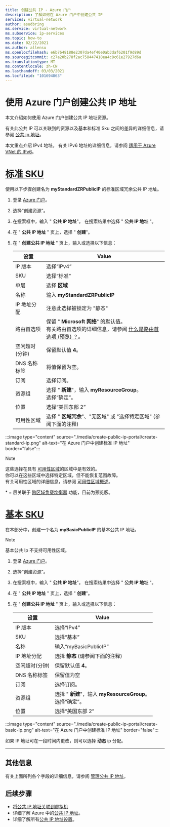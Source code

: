 ```yaml
---
title: 创建公共 IP - Azure 门户
description: 了解如何在 Azure 门户中创建公共 IP
services: virtual-network
author: asudbring
ms.service: virtual-network
ms.subservice: ip-services
ms.topic: how-to
ms.date: 02/22/2021
ms.author: allensu
ms.openlocfilehash: e6b7648188e2307da4ef40e0ab3daf6201f9d89d
ms.sourcegitcommit: c27a20b278f2ac758447418ea4c8c61e27927d6a
ms.translationtype: MT
ms.contentlocale: zh-CN
ms.lasthandoff: 03/03/2021
ms.locfileid: "101694863"
---
```

# <a name="create-a-public-ip-address-using-the-azure-portal"></a>使用 Azure 门户创建公共 IP 地址

本文介绍如何使用 Azure 门户创建公共 IP 地址资源。 

有关此公共 IP 可以关联到的资源以及基本和标准 Sku 之间的差异的详细信息，请参阅 [公共 ip 地址](./public-ip-addresses.md)。 

本文重点介绍 IPv4 地址。 有关 IPv6 地址的详细信息，请参阅 [适用于 Azure VNet 的 IPv6](./ipv6-overview.md)。

# <a name="standard-sku"></a>[**标准 SKU**](#tab/option-create-public-ip-standard-zones)

使用以下步骤创建名为 **myStandardZRPublicIP** 的标准区域冗余公共 IP 地址。

1. 登录 [Azure 门户](https://portal.azure.com/)。
2. 选择“创建资源”。  
3. 在搜索框中，输入 " **公共 IP 地址**"。 在搜索结果中选择 " **公共 IP 地址** "。
4. 在 " **公共 IP 地址** " 页上，选择 " **创建**"。
5. 在 " **创建公共 IP 地址** " 页上，输入或选择以下信息： 

    | 设置                 | Value                       |
    | ---                     | ---                         |
    | IP 版本              | 选择“IPv4”                 |    
    | SKU                     | 选择“标准”         |
    | 单层                   | 选择 **区域**         |
    | 名称                    | 输入 **myStandardZRPublicIP**          |
    | IP 地址分配   | 注意此选择被锁定为 "静态"                                        |
    | 路由首选项      | 保留 " **Microsoft 网络**" 的默认值。 </br> 有关路由首选项的详细信息，请参阅 [什么是路由首选项 (预览) ？](./routing-preference-overview.md)。 |
    | 空闲超时(分钟)  | 保留默认值 **4**。        |
    | DNS 名称标签          | 将值保留为空。    |
    | 订阅            | 选择订阅。   |
    | 资源组          | 选择 " **新建**"，输入 **myResourceGroup**。 </br> 选择“确定”。 |
    | 位置                | 选择“美国东部 2”      |
    | 可用性区域       | 选择 " **区域冗余**"、"无区域" 或 "选择特定区域" (参阅下面的注释)  |

:::image type="content" source="./media/create-public-ip-portal/create-standard-ip.png" alt-text="在 Azure 门户中创建标准 IP 地址" border="false":::

> [!NOTE]
> 这些选择在具有 [可用性区域](../availability-zones/az-overview.md?toc=%2fazure%2fvirtual-network%2ftoc.json#availability-zones)的区域中是有效的。 </br>
你可以在这些区域中选择特定区域，但不能恢复范围故障。 </br> 有关可用性区域的详细信息，请参阅 [可用性区域概述](https://docs.microsoft.com/azure/availability-zones/az-overview)。

\* = 层关联于 [跨区域负载均衡器](../load-balancer/cross-region-overview.md) 功能，目前为预览版。

# <a name="basic-sku"></a>[**基本 SKU**](#tab/option-create-public-ip-basic)

在本部分中，创建一个名为 **myBasicPublicIP** 的基本公共 IP 地址。 

> [!NOTE]
> 基本公共 Ip 不支持可用性区域。

1. 登录 [Azure 门户](https://portal.azure.com/)。
2. 选择“创建资源”。  
3. 在搜索框中，输入 " **公共 IP 地址**"。 在搜索结果中选择 " **公共 IP 地址** "。
4. 在 " **公共 IP 地址** " 页上，选择 " **创建**"。
5. 在 " **创建公共 IP 地址** " 页上，输入或选择以下信息： 

    | 设置                 | Value                       |
    | ---                     | ---                         |
    | IP 版本              | 选择“IPv4”                 |    
    | SKU                     | 选择“基本”         |
    | 名称                    | 输入“myBasicPublicIP”          |
    | IP 地址分配   | 选择 **静态** (请参阅下面的注释)                                      |
    | 空闲超时(分钟)  | 保留默认值 **4**。       |
    | DNS 名称标签          | 保留值为空    |
    | 订阅            | 选择订阅。   |
    | 资源组          | 选择 " **新建**"，输入 **myResourceGroup**。 </br> 选择“确定”。 |
    | 位置                | 选择“美国东部 2”      |

:::image type="content" source="./media/create-public-ip-portal/create-basic-ip.png" alt-text="在 Azure 门户中创建标准 IP 地址" border="false":::

如果 IP 地址可在一段时间内更改，则可以选择 **动态** ip 分配。

---

## <a name="additional-information"></a>其他信息 

有关上面所列各个字段的详细信息，请参阅 [管理公共 IP 地址](./virtual-network-public-ip-address.md#create-a-public-ip-address)。

## <a name="next-steps"></a>后续步骤
- [将公共 IP 地址关联到虚拟机](./associate-public-ip-address-vm.md#azure-portal)
- 详细了解 Azure 中的[公共 IP 地址](./public-ip-addresses.md#public-ip-addresses)。
- 详细了解所有[公共 IP 地址设置](virtual-network-public-ip-address.md#create-a-public-ip-address)。